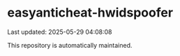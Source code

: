 # easyanticheat-hwidspoofer

Last updated: 2025-05-29 04:08:08

This repository is automatically maintained.
